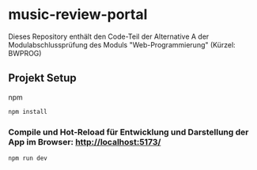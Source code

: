 # music-review-portal

Dieses Repository enthält den Code-Teil der Alternative A der Modulabschlussprüfung des Moduls "Web-Programmierung" (Kürzel: BWPROG)

## Projekt Setup

npm

```sh
npm install
```

### Compile und Hot-Reload für Entwicklung und Darstellung der App im Browser: <http://localhost:5173/>

```sh
npm run dev
```
